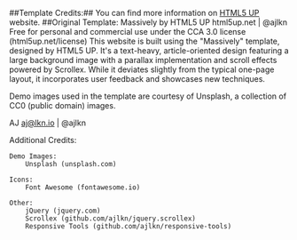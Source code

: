 ##Template Credits:##
You can find more information on [HTML5 UP](https://html5up.net/massively) website.
##Original Template:
Massively by HTML5 UP
html5up.net | @ajlkn
Free for personal and commercial use under the CCA 3.0 license (html5up.net/license)
This website is built using the "Massively" template, designed by HTML5 UP. It's a text-heavy, article-oriented design featuring a large background image with a parallax implementation and scroll effects powered by Scrollex. While it deviates slightly from the typical one-page layout, it incorporates user feedback and showcases new techniques.

Demo images used in the template are courtesy of Unsplash, a collection of CC0 (public domain) images.

AJ
aj@lkn.io | @ajlkn


Additional Credits:

	Demo Images:
		Unsplash (unsplash.com)

	Icons:
		Font Awesome (fontawesome.io)

	Other:
		jQuery (jquery.com)
		Scrollex (github.com/ajlkn/jquery.scrollex)
		Responsive Tools (github.com/ajlkn/responsive-tools)
